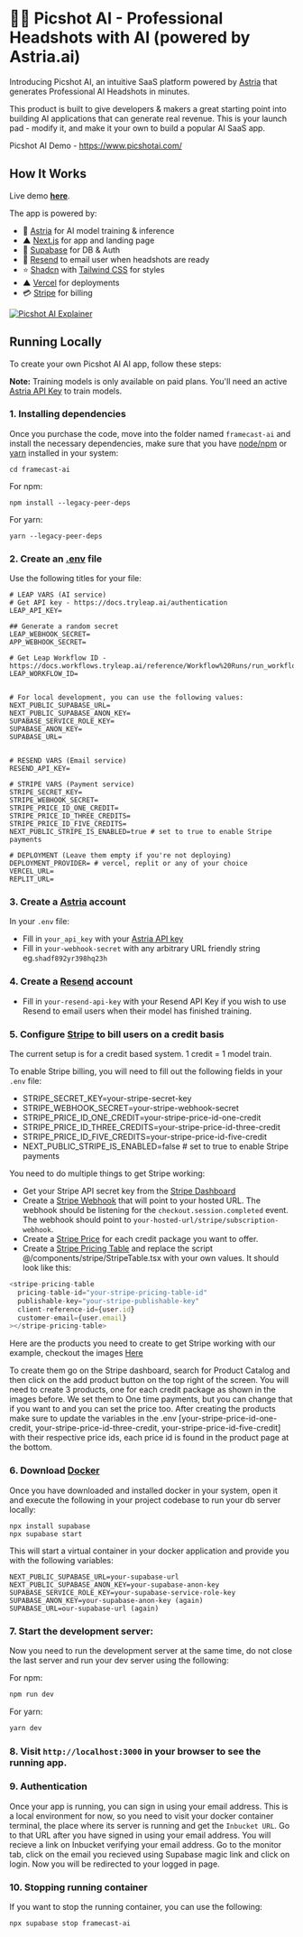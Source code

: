 # 👨‍💼 Picshot AI - Professional Headshots with AI (powered by Astria.ai)

Introducing Picshot AI, an intuitive SaaS platform powered by [Astria](https://www.astria.ai/) that generates Professional AI Headshots in minutes.

This product is built to give developers & makers a great starting point into
building AI applications that can generate real revenue. This is your launch pad - modify it,
and make it your own to build a popular AI SaaS app.

Picshot AI Demo - https://www.picshotai.com/

## How It Works

Live demo **[here](https://www.picshotai.com/)**.

The app is powered by:

- 🚀 [Astria](https://www.astria.ai/) for AI model training & inference
- ▲ [Next.js](https://nextjs.org/) for app and landing page
- 🔋 [Supabase](https://supabase.com/) for DB & Auth
- 📩 [Resend](https://resend.com/) to email user when headshots are ready
- ⭐️ [Shadcn](https://ui.shadcn.com/) with [Tailwind CSS](https://tailwindcss.com/) for styles
- ▲ [Vercel](https://vercel.com/) for deployments
- 💳 [Stripe](https://stripe.com/) for billing

[![Picshot AI Explainer](./public/explainer.png)](https://www.astria.ai/)

## Running Locally

To create your own Picshot AI AI app, follow these steps:

**Note:**
Training models is only available on paid plans. You'll need an active [Astria
API Key](<[url](https://www.astria.ai/pricing)>) to train models.

### 1. Installing dependencies

Once you purchase the code, move into the folder named `framecast-ai` and
install the necessary dependencies, make sure that you have [node/npm](https://nodejs.org/en) or [yarn](https://yarnpkg.com/) installed
in your system:

```
cd framecast-ai
```

For npm:

```
npm install --legacy-peer-deps
```

For yarn:

```
yarn --legacy-peer-deps
```

### 2. Create an [.env](https://nextjs.org/docs/pages/building-your-application/configuring/environment-variables) file

Use the following titles for your file:

```
# LEAP VARS (AI service)
# Get API key - https://docs.tryleap.ai/authentication
LEAP_API_KEY=

## Generate a random secret
LEAP_WEBHOOK_SECRET=
APP_WEBHOOK_SECRET=

# Get Leap Workflow ID - https://docs.workflows.tryleap.ai/reference/Workflow%20Runs/run_workflow
LEAP_WORKFLOW_ID=


# For local development, you can use the following values:
NEXT_PUBLIC_SUPABASE_URL=
NEXT_PUBLIC_SUPABASE_ANON_KEY=
SUPABASE_SERVICE_ROLE_KEY=
SUPABASE_ANON_KEY=
SUPABASE_URL=


# RESEND VARS (Email service)
RESEND_API_KEY=

# STRIPE VARS (Payment service)
STRIPE_SECRET_KEY=
STRIPE_WEBHOOK_SECRET=
STRIPE_PRICE_ID_ONE_CREDIT=
STRIPE_PRICE_ID_THREE_CREDITS=
STRIPE_PRICE_ID_FIVE_CREDITS=
NEXT_PUBLIC_STRIPE_IS_ENABLED=true # set to true to enable Stripe payments

# DEPLOYMENT (Leave them empty if you're not deploying)
DEPLOYMENT_PROVIDER= # vercel, replit or any of your choice
VERCEL_URL=
REPLIT_URL=
```

### 3. Create a [Astria](https://www.astria.ai/) account

In your `.env` file:

- Fill in `your_api_key` with your [Astria API key](https://www.astria.ai/users/edit#api)
- Fill in `your-webhook-secret` with any arbitrary URL friendly string eg.`shadf892yr398hq23h`


### 4. Create a [Resend](https://resend.com/) account

- Fill in `your-resend-api-key` with your Resend API Key if you wish to use Resend to email users when their model has finished training.

### 5. Configure [Stripe](https://stripe.com) to bill users on a credit basis

The current setup is for a credit based system. 1 credit = 1 model train.

To enable Stripe billing, you will need to fill out the following fields in your `.env` file:

- STRIPE_SECRET_KEY=your-stripe-secret-key
- STRIPE_WEBHOOK_SECRET=your-stripe-webhook-secret
- STRIPE_PRICE_ID_ONE_CREDIT=your-stripe-price-id-one-credit
- STRIPE_PRICE_ID_THREE_CREDITS=your-stripe-price-id-three-credit
- STRIPE_PRICE_ID_FIVE_CREDITS=your-stripe-price-id-five-credit
- NEXT_PUBLIC_STRIPE_IS_ENABLED=false # set to true to enable Stripe payments

You need to do multiple things to get Stripe working:

- Get your Stripe API secret key from the [Stripe Dashboard](https://dashboard.stripe.com/test/apikeys)
- Create a [Stripe Webhook](https://dashboard.stripe.com/test/webhooks) that will point to your hosted URL. The webhook should be listening for the `checkout.session.completed` event. The webhook should point to `your-hosted-url/stripe/subscription-webhook`.
- Create a [Stripe Price](https://dashboard.stripe.com/test/products) for each credit package you want to offer.
- Create a [Stripe Pricing Table](https://dashboard.stripe.com/test/pricing-tables) and replace the script @/components/stripe/StripeTable.tsx with your own values. It should look like this:

```js
<stripe-pricing-table
  pricing-table-id="your-stripe-pricing-table-id"
  publishable-key="your-stripe-publishable-key"
  client-reference-id={user.id}
  customer-email={user.email}
></stripe-pricing-table>
```

Here are the products you need to create to get Stripe working with our example, checkout the images [Here](./public/Stripe/)

To create them go on the Stripe dashboard, search for Product Catalog and then click on the add product button on the top right of the screen. You will need to create 3 products, one for each credit package as shown in the images before. We set them to One time payments, but you can change that if you want to and you can set the price too. After creating the products make sure to update the variables in the .env [your-stripe-price-id-one-credit, your-stripe-price-id-three-credit, your-stripe-price-id-five-credit] with their respective price ids, each price id is found in the product page at the bottom.


### 6. Download [Docker](https://www.docker.com/products/docker-desktop/)

Once you have downloaded and installed docker in your system, open it and
execute the following in your project codebase to run your db server locally:

```
npx install supabase
npx supabase start
```

This will start a virtual container in your docker application and provide you
with the following variables:

```
NEXT_PUBLIC_SUPABASE_URL=your-supabase-url
NEXT_PUBLIC_SUPABASE_ANON_KEY=your-supabase-anon-key
SUPABASE_SERVICE_ROLE_KEY=your-supabase-service-role-key
SUPABASE_ANON_KEY=your-supabase-anon-key (again)
SUPABASE_URL=our-supabase-url (again)
```

### 7. Start the development server:

Now you need to run the development server at the same time, do not close the
last server and run your dev server using the following:

For npm:

```bash
npm run dev
```

For yarn:

```bash
yarn dev
```

### 8. Visit `http://localhost:3000` in your browser to see the running app.

### 9. Authentication 

Once your app is running, you can sign in using your email address. This is a
local environment for now, so you need to visit your docker container terminal,
the place where its server is running and get the ```Inbucket URL```. Go to that
URL after you have signed in using your email address. You will recieve a link
on Inbucket verifying your email address. Go to the monitor tab, click on the
email you recieved using Supabase magic link and click on login. Now you will be
redirected to your logged in page.

### 10. Stopping running container

If you want to stop the running container, you can use the following:

```
npx supabase stop framecast-ai
```
